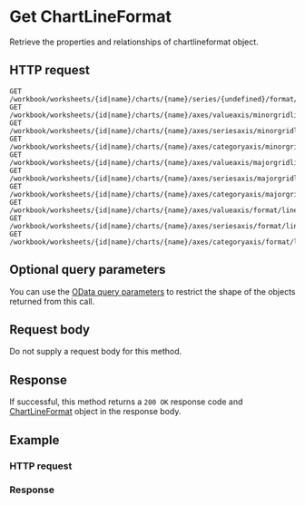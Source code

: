 # Get ChartLineFormat

Retrieve the properties and relationships of chartlineformat object.
## HTTP request
```http
GET /workbook/worksheets/{id|name}/charts/{name}/series/{undefined}/format/line
GET /workbook/worksheets/{id|name}/charts/{name}/axes/valueaxis/minorgridlines/format/line
GET /workbook/worksheets/{id|name}/charts/{name}/axes/seriesaxis/minorgridlines/format/line
GET /workbook/worksheets/{id|name}/charts/{name}/axes/categoryaxis/minorgridlines/format/line
GET /workbook/worksheets/{id|name}/charts/{name}/axes/valueaxis/majorgridlines/format/line
GET /workbook/worksheets/{id|name}/charts/{name}/axes/seriesaxis/majorgridlines/format/line
GET /workbook/worksheets/{id|name}/charts/{name}/axes/categoryaxis/majorgridlines/format/line
GET /workbook/worksheets/{id|name}/charts/{name}/axes/valueaxis/format/line
GET /workbook/worksheets/{id|name}/charts/{name}/axes/seriesaxis/format/line
GET /workbook/worksheets/{id|name}/charts/{name}/axes/categoryaxis/format/line
```

## Optional query parameters
You can use the [OData query parameters](odata-optional-query-parameters.md) to restrict the shape of the objects returned from this call.
## Request body
Do not supply a request body for this method.
## Response
If successful, this method returns a `200 OK` response code and [ChartLineFormat](../resources/chartlineformat.md) object in the response body.
## Example
### HTTP request
### Response
